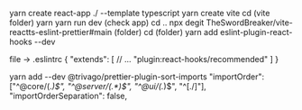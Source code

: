 yarn create react-app ./ --template typescript
yarn create vite
cd (vite folder)
yarn
yarn run dev (check app)
cd ..
npx degit TheSwordBreaker/vite-reactts-eslint-prettier#main (folder)
cd (folder)
yarn add eslint-plugin-react-hooks --dev

 file -> .eslintrc
{
  "extends": [
    // ...
    "plugin:react-hooks/recommended"
  ]
}

<!-- IMPORTS SORT -->
yarn add --dev @trivago/prettier-plugin-sort-imports
"importOrder": ["^@core/(.*)$", "^@server/(.*)$", "^@ui/(.*)$", "^[./]"],
"importOrderSeparation": false,
